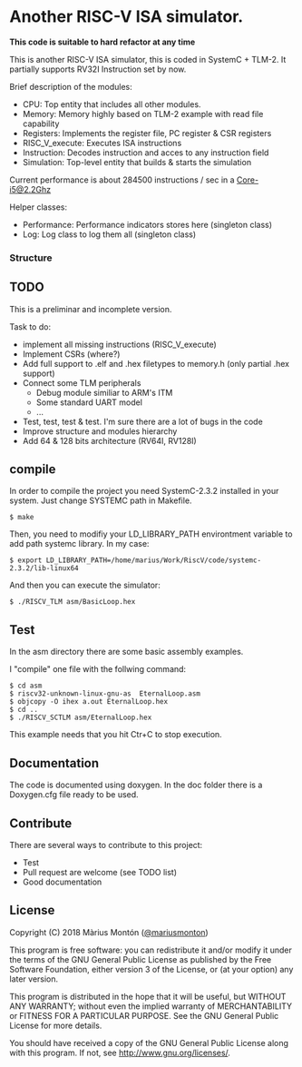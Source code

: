 # Another RISC-V ISA simulator.

**This code is suitable to hard refactor at any time**

This is another RISC-V ISA simulator, this is coded in SystemC + TLM-2.
It partially supports RV32I Instruction set by now.

Brief description of the modules:

* CPU: Top entity that includes all other modules.
* Memory: Memory highly based on TLM-2 example with read file capability
* Registers: Implements the register file, PC register & CSR registers
* RISC_V_execute: Executes ISA instructions
* Instruction: Decodes instruction and acces to any instruction field
* Simulation: Top-level entity that builds & starts the simulation

Current performance is about 284500 instructions / sec in a Core-i5@2.2Ghz

Helper classes:
* Performance: Performance indicators stores here (singleton class)
* Log: Log class to log them all (singleton class)


### Structure




## TODO
This is a preliminar and incomplete version.

Task to do:
* implement all missing instructions (RISC_V_execute)
* Implement CSRs (where?)
* Add full support to .elf and .hex filetypes to memory.h
(only partial .hex support)
* Connect some TLM peripherals
     * Debug module similiar to ARM's ITM
     * Some standard UART model
     * ...
* Test, test, test & test. I'm sure there are a lot of bugs in the code
* Improve structure and modules hierarchy
* Add 64 & 128 bits architecture (RV64I, RV128I)

## compile
In order to compile the project you need SystemC-2.3.2 installed in your system.
Just change SYSTEMC path in Makefile.

```
$ make
```

Then, you need to modifiy your LD_LIBRARY_PATH environtment variable to add
path systemc library. In my case:
```
$ export LD_LIBRARY_PATH=/home/marius/Work/RiscV/code/systemc-2.3.2/lib-linux64
```

And then you can execute the simulator:
```
$ ./RISCV_TLM asm/BasicLoop.hex
```

## Test
In the asm directory there are some basic assembly examples.

I "compile" one file with the follwing command:
```
$ cd asm
$ riscv32-unknown-linux-gnu-as  EternalLoop.asm
$ objcopy -O ihex a.out EternalLoop.hex
$ cd ..
$ ./RISCV_SCTLM asm/EternalLoop.hex
```
This example needs that you hit Ctr+C to stop execution.

## Documentation
The code is documented using doxygen. In the doc folder there is a Doxygen.cfg
file ready to be used.

## Contribute
There are several ways to contribute to this project:
* Test
* Pull request are welcome (see TODO list)
* Good documentation

##  License

Copyright (C) 2018 Màrius Montón ([\@mariusmonton](https://twitter.com/mariusmonton/))

This program is free software: you can redistribute it and/or modify
it under the terms of the GNU General Public License as published by
the Free Software Foundation, either version 3 of the License, or
(at your option) any later version.

This program is distributed in the hope that it will be useful,
but WITHOUT ANY WARRANTY; without even the implied warranty of
MERCHANTABILITY or FITNESS FOR A PARTICULAR PURPOSE.  See the
GNU General Public License for more details.

You should have received a copy of the GNU General Public License
along with this program.  If not, see <http://www.gnu.org/licenses/>.
